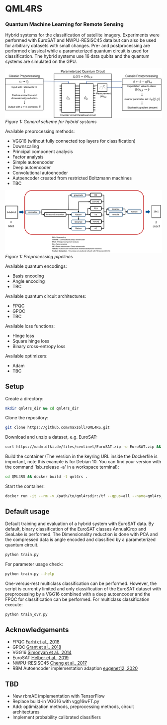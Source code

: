 # QML4RS
### Quantum Machine Learning for Remote Sensing
Hybrid systems for the classification of satellite imagery. Experiments were performed with EuroSAT and NWPU-RESISC45 data but can also be used for arbitrary datasets with small changes. Pre- and postprocessing are performed classical while a parameterized quantum circuit is used for classification. The hybrid systems use 16 data qubits and the quantum systems are simulated on the GPU.

![General scheme for hybrid systems](Images/systemscheme.PNG)
*Figure 1: General scheme for hybrid systems*

Available preprocessing methods:
* VGG16 (without fully connected top layers for classification)
* Downscaling
* Principal component analysis
* Factor analysis
* Simple autoencoder
* Deep autoencoder
* Convolutional autoencoder
* Autoencoder created from restricted Boltzmann machines
* TBC

![Preprocessing pipelines](Images/preprocessingpipeline.png)
*Figure 1: Preprocessing pipelines*

Available quantum encodings:
* Basis encoding
* Angle encoding
* TBC

Available quantum circuit architectures:
* FPQC
* GPQC
* TBC

Available loss functions:
* Hinge loss
* Square hinge loss
* Binary cross-entropy loss

Available optimizers:
* Adam
* TBC

## Setup
Create a directory:
```bash
mkdir qml4rs_dir && cd qml4rs_dir
```
Clone the repository:
```bash
git clone https://github.com/maxzoll/QML4RS.git
```
Download and unzip a dataset, e.g. EuroSAT:
```bash
curl https://madm.dfki.de/files/sentinel/EuroSAT.zip -o EuroSAT.zip && unzip EuroSAT.zip
```
Build the container (The version in the keyring URL inside the Dockerfile is important, note this example is for Debian 10. You can find your version with the command 'lsb_release -a' in a workspace terminal):
```bash
cd QML4RS && docker build -t qml4rs .
```
Start the container:
```bash
docker run -it --rm -v /path/to/qml4rsdir:/tf --gpus=all --name=qml4rs_container qml4rs
```

## Default usage
Default training and evaluation of a hybrid system with EuroSAT data. By default, binary classification of the EuroSAT classes AnnualCrop and SeaLake is performed. The Dimensionality reduction is done with PCA and the compressed data is angle encoded and classified by a parameterized quantum circuit. 
```bash
python train.py
```
For parameter usage check:
```bash
python train.py --help
```
One-versus-rest multiclass classification can be performed. However, the script is currently limited and only classification of the EuroSAT dataset with preprocessing by a VGG16 combined with a deep autoencoder and the FPQC for classification can be performed. 
For multiclass classification execute:
```bash
python train_ovr.py
```

## Acknowledgements
* FPQC [Farhi et al., 2018](https://arxiv.org/abs/1802.06002)
* GPQC [Grant et al., 2018](https://arxiv.org/abs/1804.03680)
* VGG16 [Simonyan et al., 2014](https://arxiv.org/abs/1409.1556v5)
* EuroSAT [Helber et al., 2019](https://arxiv.org/abs/1709.00029)
* NWPU-RESISC45 [Cheng et al., 2017](https://arxiv.org/abs/1703.00121)
* RBM Autoencoder implementation adaption [eugenet12, 2020](https://github.com/eugenet12/pytorch-rbm-autoencoder)
 
## TBD
* New rbmAE implementation with TensorFlow
* Replace build-in VGG16 with vgg16wFT.py
* Add: optimization methods, preprocessing methods, circuit architectures
* Implement probability calibrated classifiers
